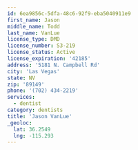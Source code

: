 ```yaml
---
id: 6ea9856c-5dfa-48c6-92f9-eba5040911e9
first_name: Jason
middle_name: Todd
last_name: VanLue
license_type: DMD
license_number: S3-219
license_status: Active
license_expiration: '42185'
address: '5181 N. Campbell Rd'
city: 'Las Vegas'
state: NV
zip: '89149'
phone: '(702) 434-2219'
services:
  - dentist
category: dentists
title: 'Jason VanLue'
_geoloc:
  lat: 36.2549
  lng: -115.293
---
```


